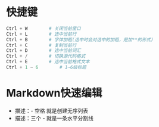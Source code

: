 # 快捷键
```python
Ctrl + W		# 关闭当前窗口
Ctrl + L		# 选中当前行
Ctrl + B		# 字体加粗(选中时会对选中的加粗，是加**的形式)
Ctrl + C		# 复制当前行
Ctrl + D		# 选中当前词汇
Ctrl + /		# 切换源代码格式  
Ctrl + E		# 选中当前格式文本
Ctrl + 1 ~ 6		# 1~6级标题  
```

# Markdown快速编辑

- 描述：- 空格  就是创建无序列表
- 描述：三个 - 就是一条水平分割线



